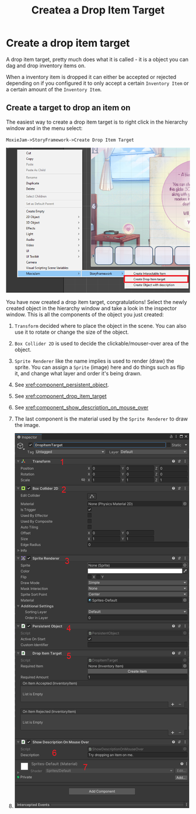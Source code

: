 ﻿---
uid: create_drop_item_target
title: Createa a Drop Item Target
---
# Create a drop item target

A drop item target, pretty much does what it is called - it is a object you can dag and drop inventory items on.

When a inventory item is dropped it can either be accepted or rejected depending on if you configured it to only accept a certain `Inventory Item` or a certain amount of the `Inventory Item`.

## Create a target to drop an item on

The easiest way to create a drop item target is to right click in the hierarchy window and in the menu select:

`MoxieJam->StoryFramework->Create Drop Item Target`

![Right click in hierarchy and select MoxieJam/StoryFramework/Create Drop Item target](../../resources/images/CreateDropItemTarget.png)

You have now created a drop item target, congratulations! Select the newly created object in the hierarchy window and take a look in the inspector window. This is all the components of the object you just created:

1. `Transform` decided where to place the object in the scene. You can also use it to rotate or change the size of the object.
2. `Box Collider 2D` is used to decide the clickable/mouser-over area of the object.
3. `Sprite Renderer` like the name implies is used to render (draw) the sprite. You can assign a `Sprite` (image) here and do things such as flip it, and change what layer and order it's being drawn.
4. See <xref:component_persistent_object>.
5. See <xref:component_drop_item_target>
6. See <xref:component_show_description_on_mouse_over>
7. The last component is the material used by the `Sprite Renderer` to draw the image.

8. ![A drop item target](../../resources/images/DropItemTarget.png)
